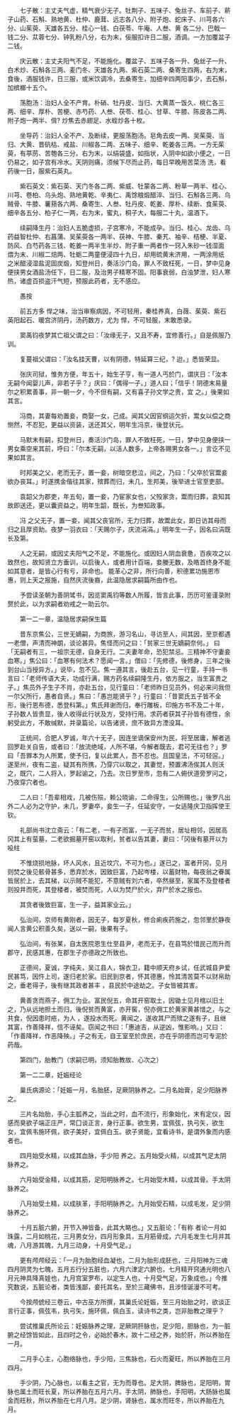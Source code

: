 <!-- { "loadSidebar": true } -->
　　七子散：主丈夫气虚，精气衰少无子。牡荆子、五味子、兔丝子、车前子、菥  子山药、石斛、熟地黄、杜仲、鹿茸、远志各八分、附子炮、蛇床子、川芎各六分、山茱萸、天雄各五分、桂心一钱、白茯苓、牛庵、人叁、黄  各二分、巴戟一钱二分、苁蓉七分、钟乳粉八分，右为末，佞服扣许日二服，酒调。一方加覆盆子二钱。

　　庆云散：主丈夫阳气不足，不能施化。覆盆子、五味子各一升、兔丝子一升、白术炒、石斛各三两、麦门冬、天雄各九两、紫石英二两、桑寄生四两，右为末，食後，酒服钱许，日三服，或米饮调冷，去桑寄生，加细辛四两阳事少，去石斛，加槟榔十五个。

　　荡胞汤：治妇人全不产育。朴硝、牡丹皮、当归、大黄蒸一饭久、桃仁各三两、细辛、厚朴、苦梗、赤芍药、人叁、茯苓、桂心、甘草、牛膝、陈皮各二两、附子炮一两半、偝? 炒焦去赤翅足、水蛭炒各十枚。

　　坐导药：治妇人全不产、及断续，更服荡胞汤。皂角去皮一两、吴茱萸、当归、大黄、晋矾枯、戒盐、川椒各二两、五味子、细辛、乾姜各三两。一方无茱萸，有葶苈、苦匏各三分。右为末，以绢袋盛，如指状，入阴中如欲小便之，一日仍易之，如子宫有冷水。天阴则痛，须候下尽而止药，每日早晚用苦菜汤  洗，看药後一日，服紫石英丸。

　　紫石英文：紫石英、天门冬各二两、紫威、牡蒙各二两、粉草一两半、桂心、川芎、卷柏、乌头炮、熟地黄乾、辛夷仁、禹馀粮煅醋淬、当归、石斛各三两、乌贼骨、牛膝、薯蓣各六两、桑寄生、人叁、牡丹皮、乾姜、厚朴、续断、食茱萸、细辛各五分、柏子仁一两，右为末，蜜丸，桐子大，每服二十丸，温酒下。

　　续嗣降生丹：治妇人五脆虚损，子宫寒冷，不能成孕。当归、桂心、龙齿、乌药益智杜仲、右菖蒲、吴茱萸各一两半、茯神、牛膝、秦艽、袖辛、桔梗、半夏、防风、白芍药各三钱、乾姜一两半生半炒、附子重一两者作一窍入朱砂一钱湿面  煨为末、川椒二焙两、牡蛎二两童便浸四十九日，却用硫黄末济用，一两涂用纸  之米醋浸湿盐泥固炭煅，知登州日，奏活沙门岛，罪人不致枉死，一日，梦中见身便挟男女酒盐汤任下，日二服，及治男子精寒不固。阳事衰弱，白浊梦泄，妇人寒热，诸虚百损盗汗气短，预服此药者，无不感应。

　　愚按

　　前五方多  悍之味，治当审察病因，不可轻用，秦桂养真，白薇、茱萸、紫石英阳起石、暖宫济阴丹，汤药数方，尤为  悍，不可轻服，末敢悉录。

　　窦禹钧夜梦其亡祖父谓之曰：「汝缘无子，又且不寿，宜修善行。」自是佩服乃训。

　　复蔓祖父谓曰：「汝名挂天曹，以有阴德，特延算三纪，?   迨。」悉皆荣显。

　　张庆司狱，惟务方便，年五十，始生子亨，有一道人丐於门，谓庆日：「汝本无嗣今闻婴儿声，非若子乎？」庆曰：「偶得一子。」道人曰；「信乎！阴德末易量尔之积累善事，非一朝一夕，今不但有嗣，又有喜子孙文学之贵，宜    之。」後果如其言。

　　冯商，其妻每劝置妾，商娶一女，己成。闻其父因官纲运欠折，鬻女以偿之商恻然，不忍犯，更益以资装，送还其父，明年生冯京，後登状元。

　　马默末有嗣，扣登州日，奏活沙门岛，罪人不致枉死，一日，梦中见身便挟一男女乘空来其前，呼曰：「尔本无嗣，以活人数多，上帝各赐男女各一。」言讫不见果如其言。

　　时邦美之父，老而无子，置一妾，树暗空悲泣，间之，乃曰：「父卒於官鬻妾欲办丧耳。」时遂携金偕往其家，殡葬而归，未几，生邦美，後举进士官至吏部。

　　袁韶父为郡吏，年五旬，置一妾，乃宦家女也，父殁家贪，鬻而归葬，袁知其故即送还，更以囊资益之，明年生韶，既长，为叁知政事。

　　冯  之父无子，置一妾，闻其父丧官所，无力归葬，故鬻此女，即日访其母而归之且厚资助。夜梦一羽衣曰：「天赐尔子，庆流涓涓。」明年生一子，因名曰涓既长及第。

　　人之无嗣，或因丈夫阳气之不足，不能施化。或因妇人阴血衰惫，百疾攻之以致然也，故知贤立方垂训，以启後人，或者用计百端，妾媵无数，及皓首终身不能如其意者，是皆心行有亏，非命也。  能革心之非，所行向善，积德累功施恩市惠，则上天之报施，自然庆流後裔，此温隐居求嗣篇所由作也。

　　予尝读圣朝为善阴骘书，因览窦禹钧等数人所履，皆言此事，历历可鉴谨录附赘於此，以为求嗣者劝戒之一助云尔。

　　第一二一章，温隐居求嗣保生篇

　　昔东京焦公，三世无嫡嗣，为商旅，游习名山，寻访至人，间其因，至京都遇一老僧，声清而神朗，谈论甚异。焦怪而问之曰：「贫家三世无嫡嗣奈何。」  曰「无嗣者有三，一祖宗无德，自身无行。二夫妻年命，恐犯禁忌。三精神不守妻妾血寒。」焦公曰：「血寒有何法术？愿闻一言。」僧曰：「先修德，後修身，三年之後到台山当授异方。」说毕，忽不见。焦一遵其言，後赴五台，见一行童，手持一书言曰：「老师传语大夫，功成行满，赐方药名续嗣隆生丹，依方服之，当生富贵之子。」焦员外子生子不肖，亦赴五台，见行童曰：「老师昨日见员外，何必来问我但一尔父所行，愚者自贤。」焦曰：「愚岂能贤乎？」行童曰：「昔窦氏五子皆不全形，後行恩布德，悉登科第。」焦氏拜谢而归，奉行雕板，印施方书不及二十年，子孙数人皆贵显，後人收得此行状及方，受持行用。求药者获其子孙皆有德性，余躬受此方，不敢缄默，并录篇论，以告诸贤，庶不致异方湮没耳。

　　正统间，合肥人罗诚，年六十无子，因连坐谪保安州为民，将至居庸，解者逃回罗赴关自告，或者曰：「放流绝域，人所不堪，今解者既去，君可无往也？」罗曰「吾罪本为人所累，使予归，复以此累人，吾不忍也。且国皇法，不可轻逭。」遂至州，夜有二盗，疑其有所携，乃穿穴以取之，其妻觉，预置沸汤俟其人则沃之，既穴，二人将入，罗起谕之，乃去。次日罗至市，忽有二人俯伏道旁罗问之，乃夜穿穴者也。

　　二人曰：「吾辈相戏，几被伤殒，赖公晓谕，二命得生，公所赐也。」後罗凡出外二人必为之守护，未几，罗妻卒，妾生一子，任延安守，一女适隆庆卫指挥使王钦。

　　礼部尚书沈立斋云：「有二老，一有子而富，一无子而贫，居址相邻，因居高冈其上有萤墓，二老欲掘墓开窑以取利，贫者以告其妻，妻曰：「冈後有墓开以为吺紸

　　不惟烧损地脉，坏人风水，且近坟穴，不可为也。」遂已之，富者开冈，见月则焚之後见骸骨甚多，悉弃於水，因致巨富，乃起岑楼，以蓄财物，每夜翁之眷属皆居於上，去其梯，以示贼不能犯，不意贼有刘六者，卒然昼至，家属不及登楼者则投井而死，其登楼者，被焚而死，人以为焚尸於火，弃尸於水之报也。

　　其贪者後致巨富，生一子，益其家业云。」

　　弘治间，京师有黄刚者，因无子，每岁夏秋，修合痢疾药施之，忽邻里於静夜闻人言黄公积善久矣，送以一嗣，後果有子。

　　弘治间，有张某，自太医院恩生仕至县尹，老而无子，在县笃於惜民己而升而郡守，民感其惠，在郡生子亦德政之所致也。

　　正德间，夏诚，字纯夫，吴江县人，锦衣卫，籍中顺天府乡试，任武城县尹爱民甚笃，因忤上司，遂归老於家。旧民到京者，怀其德惠，怜其清苦莫不以财帛助之，垂老得子，後有继其政者甚丰  ，县民於中途劫之。子女皆被其害。

　　黄善贪而燕子，佣工为业。富民倪五，命其开窑取土，因锄土见月棺以旧土  之，乃从远地担土而归，後倪贫而黄富，亦开窖，倪亦佣工於黄家黄甚惜之，与之共食，倪因患时疮，为人  ，遂投水而死。黄闻之，遂收其尸而殡之遂有子，且继其富，作善降祥，信不诬矣。窃闻之书曰：「惠迪吉，从逆凶，惟影响。」又曰：「作善降祥，作恶降殃。」子之有无，自王室至於庶民，亦在乎阴德而岂可专泥於药哉。

　　第四门，胎教门（求嗣已明，须知胎教故、心次之）

　　第一二二章，妊娠经论

　　巢氏病源论：「妊娠一月，名胎胚，足厥阴脉养之。二月名始膏，足少阳脉养之。

　　三片名始胎，手心主胍养之，当此之时，血不流行，形象始化，末有定仪，因感而臭欲子端正庄严，常囗谈正言，身行正事。欲生男，宜佩弦，执弓矢，欲生女，宜佩韦施环佩，欲子美好，宜佩白玉。欲子贤能，宜看诗书，是谓外象而内感者也。

　　四月始受水精，以成其血脉，手少阳  养之。五月始受火精，以成其气足太阴脉养之。

　　六月始受金精，以成其筋，足阳明脉养之。七月始受木精，以成其骨。手太阴脉养之。

　　八月始受土精，以成肤革，手阳明脉养之。九月始受石精，以成毛发，足少阴脉养之。

　　十月五脏六腑，开节入神皆备，此其大略也。」又五脏论：「有称  者论一月如珠露，二月如桃花，三月男女分，四月形象具，五月筋骨成，六月毛发生七月并其魂，八月游其魄，九月三动身，十月受气足。」

　　更有颅颅经云：「一月为胎胞经血凝也，二月为胎形成胚也，三月阳神为三魂四月阴灵为七魄，五月五行分五脏也，六月六津定六腑也，七月精开窍通光明也八月元神具降真娃也，九月宫室罗布，以定生人也，十月受气足，万象成也。」今推究数说，五脏论者，类皆浅鄙，妾托其名，至於三藏佛书，且涉怪诞漫不可考。

　　今按颅俿经三卷云，中古巫方所撰，其巢氏论妊娠，至三月始胎之时，欲谈正言行正事，佩弦韦，执弓矢，施环佩，佩白玉，读诗书之类，岂非胎教之理乎？

　　尝试推巢氏所论云：妊娠脉养之理，足厥阴肝脉也，足少阳，胆脉也，为一脏腑之经馀皆如此，且四时之令，必始於春木，故十二经之养，始於肝，所以养胎在一月。

　　二月手心主，心胞络脉也，手少阳，三焦脉也，石火而夏旺，所以养胎在三月四月。

　　手少阴，乃心脉也，以看主之官，无为而尊也。足大阴，脾脉也，足阳明，胃脉也属土而旺长夏，所以养胎在五月六月。手太阴，肺脉也，手阳明，大肠脉也属金而旺秋，所以养胎在七月八月。足少阴，肾脉也，属水而旺冬，所以养胎在九月。

